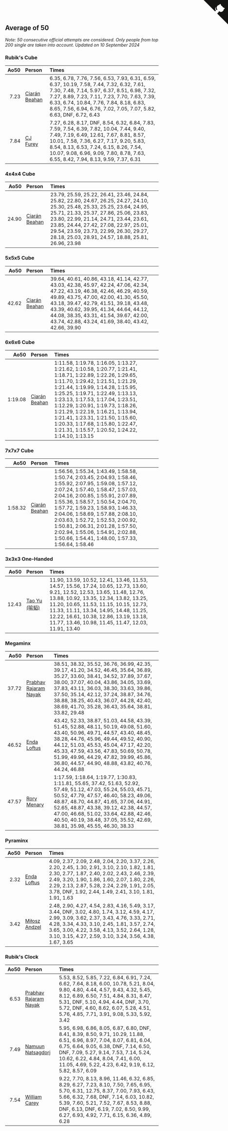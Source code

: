 ## Average of 50

*Note: 50 consecutive official attempts are considered. Only people from top 200 single are taken into account.*
*Updated on 10 September 2024*


### Rubik's Cube

| Ao50 | Person | Times |
| ---: | :--- | :--- |
| 7.23 | [Ciarán Beahan](https://www.worldcubeassociation.org/persons/2012BEAH01) | 6.35, 6.78, 7.76, 7.56, 6.53, 7.93, 6.31, 6.59, 6.37, 10.19, 7.58, 7.44, 7.32, 6.32, 7.61, 7.30, 7.48, 7.14, 5.97, 6.37, 8.51, 6.98, 7.32, 7.27, 8.89, 7.23, 7.11, 7.23, 7.70, 7.63, 7.39, 6.33, 6.74, 10.84, 7.76, 7.84, 8.18, 6.83, 8.65, 7.56, 6.94, 6.76, 7.02, 7.05, 7.07, 5.82, 6.63, DNF, 6.72, 6.43 |
| 7.84 | [CJ Furey](https://www.worldcubeassociation.org/persons/2022FURE01) | 7.27, 6.28, 8.17, DNF, 8.54, 6.32, 6.84, 7.83, 7.59, 7.54, 6.39, 7.82, 10.04, 7.44, 9.40, 7.49, 7.19, 6.49, 12.61, 7.67, 8.81, 8.57, 10.01, 7.58, 7.36, 6.27, 7.17, 9.20, 5.83, 8.54, 8.13, 6.53, 7.24, 6.15, 8.26, 7.54, 10.07, 9.08, 6.96, 9.09, 7.80, 8.78, 7.63, 6.55, 8.42, 7.94, 8.13, 9.59, 7.37, 6.31 |

### 4x4x4 Cube

| Ao50 | Person | Times |
| ---: | :--- | :--- |
| 24.90 | [Ciarán Beahan](https://www.worldcubeassociation.org/persons/2012BEAH01) | 23.79, 25.59, 25.22, 26.41, 23.46, 24.84, 25.82, 22.80, 24.67, 26.25, 24.27, 24.10, 25.30, 25.48, 25.33, 25.25, 23.64, 24.95, 25.71, 21.33, 25.37, 27.86, 25.06, 23.83, 23.80, 22.99, 21.14, 24.71, 23.44, 23.61, 23.85, 24.44, 27.42, 27.08, 22.97, 25.01, 29.54, 23.59, 23.73, 22.99, 26.30, 29.27, 28.18, 25.03, 28.91, 24.57, 18.88, 25.81, 26.96, 23.98 |

### 5x5x5 Cube

| Ao50 | Person | Times |
| ---: | :--- | :--- |
| 42.62 | [Ciarán Beahan](https://www.worldcubeassociation.org/persons/2012BEAH01) | 39.64, 40.61, 40.86, 43.18, 41.14, 42.77, 43.03, 42.38, 45.97, 42.24, 47.06, 42.34, 47.22, 43.19, 46.38, 42.46, 46.29, 40.59, 49.89, 43.75, 47.00, 42.00, 41.30, 45.50, 43.18, 39.47, 42.79, 41.51, 39.18, 43.48, 43.39, 40.62, 39.95, 41.34, 44.64, 44.12, 44.08, 38.35, 43.31, 41.54, 39.67, 42.00, 43.74, 42.88, 43.24, 41.69, 38.40, 43.42, 42.66, 39.90 |

### 6x6x6 Cube

| Ao50 | Person | Times |
| ---: | :--- | :--- |
| 1:19.08 | [Ciarán Beahan](https://www.worldcubeassociation.org/persons/2012BEAH01) | 1:11.58, 1:19.78, 1:16.05, 1:13.27, 1:21.62, 1:10.58, 1:20.77, 1:21.41, 1:18.71, 1:22.89, 1:22.26, 1:29.65, 1:11.70, 1:29.42, 1:21.51, 1:21.29, 1:21.44, 1:19.99, 1:14.28, 1:15.95, 1:25.25, 1:19.71, 1:22.49, 1:13.13, 1:23.13, 1:17.53, 1:17.04, 1:23.51, 1:12.29, 1:20.91, 1:19.73, 1:18.26, 1:21.29, 1:22.19, 1:16.21, 1:13.94, 1:21.41, 1:23.31, 1:21.50, 1:15.60, 1:20.33, 1:17.68, 1:15.80, 1:22.47, 1:21.31, 1:15.57, 1:20.52, 1:24.22, 1:14.10, 1:13.15 |

### 7x7x7 Cube

| Ao50 | Person | Times |
| ---: | :--- | :--- |
| 1:58.32 | [Ciarán Beahan](https://www.worldcubeassociation.org/persons/2012BEAH01) | 1:56.56, 1:55.34, 1:43.49, 1:58.58, 1:50.74, 2:03.45, 2:04.93, 1:58.46, 1:55.92, 2:07.95, 1:59.08, 1:57.12, 2:07.24, 1:57.40, 1:58.47, 1:57.03, 2:04.16, 2:00.85, 1:55.91, 2:07.89, 1:55.36, 1:58.57, 1:50.54, 2:04.70, 1:57.72, 1:59.23, 1:58.93, 1:46.33, 2:04.06, 1:58.69, 1:57.88, 2:08.10, 2:03.63, 1:52.72, 1:52.53, 2:00.92, 1:50.81, 2:06.31, 2:01.28, 1:57.50, 2:02.94, 1:55.06, 1:54.91, 2:02.88, 1:50.66, 1:54.41, 1:48.00, 1:57.33, 1:56.64, 1:58.46 |

### 3x3x3 One-Handed

| Ao50 | Person | Times |
| ---: | :--- | :--- |
| 12.43 | [Tao Yu (喻韬)](https://www.worldcubeassociation.org/persons/2012YUTA01) | 11.90, 13.59, 10.52, 12.41, 13.46, 11.53, 14.57, 15.56, 17.24, 10.65, 12.73, 13.60, 9.21, 12.52, 12.53, 13.65, 11.48, 12.76, 13.88, 10.92, 13.35, 12.34, 13.82, 13.25, 11.20, 10.65, 11.53, 11.15, 10.15, 12.73, 11.33, 11.11, 13.34, 14.95, 14.48, 11.25, 12.22, 16.61, 10.38, 12.86, 13.19, 13.18, 11.77, 13.46, 10.98, 11.45, 11.47, 12.03, 11.91, 13.40 |

### Megaminx

| Ao50 | Person | Times |
| ---: | :--- | :--- |
| 37.72 | [Prabhav Rajaram Nayak](https://www.worldcubeassociation.org/persons/2019NAYA01) | 38.51, 38.32, 35.52, 36.76, 36.99, 42.35, 39.17, 41.20, 34.52, 46.45, 35.64, 36.89, 35.27, 33.60, 38.41, 34.52, 37.89, 37.67, 38.00, 37.07, 40.04, 43.86, 34.05, 33.69, 37.83, 43.11, 36.03, 38.30, 33.63, 39.86, 37.50, 35.14, 42.12, 37.24, 38.87, 34.76, 38.88, 38.25, 40.43, 36.07, 44.28, 42.40, 38.69, 41.70, 35.28, 36.43, 35.64, 38.81, 33.82, 29.48 |
| 46.52 | [Enda Loftus](https://www.worldcubeassociation.org/persons/2021LOFT01) | 43.42, 52.33, 38.87, 51.03, 44.58, 43.39, 51.45, 52.88, 48.11, 50.19, 49.08, 51.60, 43.40, 50.96, 49.71, 44.57, 43.40, 48.45, 38.28, 44.76, 45.96, 49.44, 49.52, 40.90, 44.12, 51.03, 45.53, 45.04, 47.17, 42.20, 45.33, 47.59, 43.56, 47.83, 50.69, 50.78, 51.99, 49.96, 44.29, 47.82, 39.99, 45.86, 36.80, 44.57, 44.90, 48.88, 43.82, 40.76, 44.24, 46.88 |
| 47.57 | [Rory Menary](https://www.worldcubeassociation.org/persons/2022MENA01) | 1:17.59, 1:18.64, 1:19.77, 1:30.83, 1:11.81, 55.65, 37.42, 51.63, 52.92, 57.49, 51.12, 47.03, 55.24, 55.03, 45.71, 50.52, 47.79, 47.57, 46.40, 58.23, 49.06, 48.87, 48.70, 44.87, 41.65, 37.06, 44.91, 52.65, 48.87, 43.38, 39.12, 42.38, 44.57, 47.00, 46.68, 51.02, 33.64, 42.88, 42.46, 40.50, 40.19, 38.48, 37.05, 35.52, 42.69, 38.81, 35.98, 45.55, 46.30, 38.33 |

### Pyraminx

| Ao50 | Person | Times |
| ---: | :--- | :--- |
| 2.32 | [Enda Loftus](https://www.worldcubeassociation.org/persons/2021LOFT01) | 4.09, 2.37, 2.09, 2.48, 2.04, 2.20, 3.37, 2.26, 2.20, 2.45, 1.30, 2.91, 3.10, 2.10, 1.82, 1.81, 2.30, 2.77, 1.87, 2.40, 2.02, 2.43, 2.46, 2.39, 2.49, 3.20, 1.90, 1.86, 1.60, 2.07, 1.80, 2.26, 2.29, 2.13, 2.87, 5.28, 2.24, 2.29, 1.91, 2.05, 3.78, DNF, 1.92, 2.44, 1.49, 2.41, 3.10, 1.81, 1.91, 1.63 |
| 3.42 | [Miłosz Andzel](https://www.worldcubeassociation.org/persons/2022ANDZ01) | 2.48, 2.90, 4.27, 4.54, 2.83, 4.16, 5.49, 3.17, 3.44, DNF, 3.02, 4.80, 1.74, 3.12, 4.59, 4.17, 2.99, 3.09, 3.62, 2.37, 3.43, 4.76, 3.33, 2.71, 4.28, 3.34, 4.33, 3.10, 2.45, 1.81, 3.57, 2.74, 3.65, 3.00, 4.22, 3.58, 4.13, 3.52, 2.64, 1.28, 3.10, 3.15, 4.27, 2.59, 3.10, 3.24, 3.56, 4.38, 1.67, 3.65 |

### Rubik's Clock

| Ao50 | Person | Times |
| ---: | :--- | :--- |
| 6.53 | [Prabhav Rajaram Nayak](https://www.worldcubeassociation.org/persons/2019NAYA01) | 5.53, 8.52, 5.85, 7.22, 6.84, 6.91, 7.24, 6.62, 7.64, 8.18, 6.00, 10.78, 5.21, 8.04, 9.80, 4.80, 4.44, 4.57, 9.43, 4.32, 5.45, 8.12, 6.89, 6.50, 7.51, 4.84, 8.31, 8.47, 5.31, DNF, 5.10, 4.94, 4.44, DNF, 3.70, 5.72, DNF, 4.60, 8.62, 6.07, 5.28, 4.51, 5.76, 4.85, 7.71, 3.91, 9.08, 5.33, 5.92, 3.42 |
| 7.49 | [Namuun Natsagdorj](https://www.worldcubeassociation.org/persons/2019NATS02) | 5.95, 6.98, 6.86, 8.05, 6.87, 6.80, DNF, 8.41, 8.39, 8.50, 9.71, 10.29, 11.88, 6.51, 6.96, 8.97, 7.04, 8.07, 6.81, 6.04, 6.75, 6.64, 9.05, 6.38, DNF, 7.14, 6.50, DNF, 7.09, 5.27, 9.14, 7.53, 7.14, 5.24, 10.62, 6.22, 4.84, 8.04, 7.41, 6.00, 11.05, 4.69, 5.22, 4.23, 6.42, 9.19, 6.12, 5.82, 8.57, 6.09 |
| 7.54 | [William Carey](https://www.worldcubeassociation.org/persons/2019CARE02) | 9.22, 7.70, 8.13, 8.96, 11.46, 6.32, 6.85, 8.29, 6.27, 7.23, 8.10, 7.50, 7.65, 6.95, 5.70, 6.31, 12.75, 8.37, 7.00, 7.93, 6.43, 5.66, 6.32, 7.68, DNF, 7.14, 6.03, 10.82, 5.39, 7.60, 5.21, 7.52, 7.67, 8.53, 8.88, DNF, 6.13, DNF, 6.19, 7.02, 8.50, 9.99, 6.27, 6.93, 4.92, 7.71, 6.15, 6.36, 4.89, 6.28 |


<a href="https://github.com/simonkellly/wca_statistics_ireland" class="github-corner" aria-label="View source on Github"><svg width="80" height="80" viewBox="0 0 250 250" style="fill:#151513; color:#fff; position: absolute; top: 0; border: 0; right: 0;" aria-hidden="true"><path d="M0,0 L115,115 L130,115 L142,142 L250,250 L250,0 Z"></path><path d="M128.3,109.0 C113.8,99.7 119.0,89.6 119.0,89.6 C122.0,82.7 120.5,78.6 120.5,78.6 C119.2,72.0 123.4,76.3 123.4,76.3 C127.3,80.9 125.5,87.3 125.5,87.3 C122.9,97.6 130.6,101.9 134.4,103.2" fill="currentColor" style="transform-origin: 130px 106px;" class="octo-arm"></path><path d="M115.0,115.0 C114.9,115.1 118.7,116.5 119.8,115.4 L133.7,101.6 C136.9,99.2 139.9,98.4 142.2,98.6 C133.8,88.0 127.5,74.4 143.8,58.0 C148.5,53.4 154.0,51.2 159.7,51.0 C160.3,49.4 163.2,43.6 171.4,40.1 C171.4,40.1 176.1,42.5 178.8,56.2 C183.1,58.6 187.2,61.8 190.9,65.4 C194.5,69.0 197.7,73.2 200.1,77.6 C213.8,80.2 216.3,84.9 216.3,84.9 C212.7,93.1 206.9,96.0 205.4,96.6 C205.1,102.4 203.0,107.8 198.3,112.5 C181.9,128.9 168.3,122.5 157.7,114.1 C157.9,116.9 156.7,120.9 152.7,124.9 L141.0,136.5 C139.8,137.7 141.6,141.9 141.8,141.8 Z" fill="currentColor" class="octo-body"></path></svg></a><style>.github-corner:hover .octo-arm{animation:octocat-wave 560ms ease-in-out}@keyframes octocat-wave{0%,100%{transform:rotate(0)}20%,60%{transform:rotate(-25deg)}40%,80%{transform:rotate(10deg)}}@media (max-width:500px){.github-corner:hover .octo-arm{animation:none}.github-corner .octo-arm{animation:octocat-wave 560ms ease-in-out}}</style>
